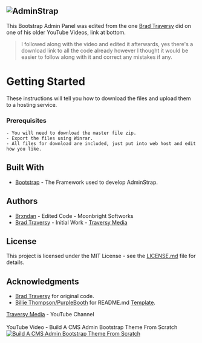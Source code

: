 ![AdminStrap](https://i.imgur.com/oMBkVEg.png)
---
This Bootstrap Admin Panel was edited from the one [Brad Traversy](https://github.com/bradtraversy) did on one of his older YouTube Videos, link at bottom.
> I followed along with the video and edited it afterwards, yes there's a download link to all the code already however I thought it would be easier to follow along with it and correct any mistakes if any.

# Getting Started
These instructions will tell you how to download the files and upload them to a hosting service.

### Prerequisites

```
- You will need to download the master file zip. 
- Export the files using Winrar.
- All files for download are included, just put into web host and edit how you like.
```

## Built With
- [Bootstrap](https://getbootstrap.com/docs/3.3/) - The Framework used to develop AdminStrap.

## Authors
- [Brxndan](https://github.com/Brxndan) - Edited Code - Moonbright Softworks
- [Brad Traversy](https://github.com/bradtraversy) - Initial Work - [Traversy Media](https://www.youtube.com/channel/UC29ju8bIPH5as8OGnQzwJyA)

## License
This project is licensed under the MIT License - see the [LICENSE.md](https://github.com/Brxndan/AdminStrap/blob/master/LICENSE.md) file for details.

## Acknowledgments
- [Brad Traversy](https://github.com/bradtraversy) for original code.
- [Billie Thompson/PurpleBooth](https://github.com/PurpleBooth) for README.md [Template](https://gist.github.com/PurpleBooth/109311bb0361f32d87a2).

[Traversy Media](https://www.youtube.com/channel/UC29ju8bIPH5as8OGnQzwJyA) - YouTube Channel
<br>
<br>
YouTube Video - Build A CMS Admin Bootstrap Theme From Scratch
[![Build A CMS Admin Bootstrap Theme From Scratch](http://img.youtube.com/vi/pXbEcGUtHgo/0.jpg)](http://www.youtube.com/watch?v=pXbEcGUtHgo)
